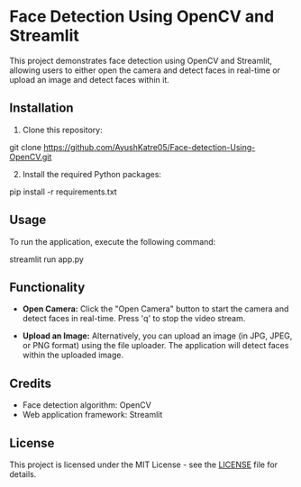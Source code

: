 # Face Detection Using OpenCV and Streamlit

This project demonstrates face detection using OpenCV and Streamlit, allowing users to either open the camera and detect faces in real-time or upload an image and detect faces within it.

## Installation

1. Clone this repository:

git clone https://github.com/AyushKatre05/Face-detection-Using-OpenCV.git


2. Install the required Python packages:

pip install -r requirements.txt


## Usage

To run the application, execute the following command:

streamlit run app.py


## Functionality

- **Open Camera:** Click the "Open Camera" button to start the camera and detect faces in real-time. Press 'q' to stop the video stream.

- **Upload an Image:** Alternatively, you can upload an image (in JPG, JPEG, or PNG format) using the file uploader. The application will detect faces within the uploaded image.

## Credits

- Face detection algorithm: OpenCV
- Web application framework: Streamlit

## License

This project is licensed under the MIT License - see the [LICENSE](LICENSE) file for details.
